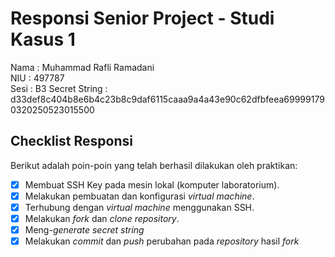 # Responsi Senior Project - Studi Kasus 1

Nama : Muhammad Rafli Ramadani  
NIU : 497787  
Sesi : B3 
Secret String : d33def8c404b8e6b4c23b8c9daf6115caaa9a4a43e90c62dfbfeea699991790320250523015500

## Checklist Responsi

Berikut adalah poin-poin yang telah berhasil dilakukan oleh praktikan:

- [x] Membuat SSH Key pada mesin lokal (komputer laboratorium).
- [x] Melakukan pembuatan dan konfigurasi _virtual machine_.
- [x] Terhubung dengan _virtual machine_ menggunakan SSH.
- [x] Melakukan _fork_ dan _clone_ _repository_.
- [x] Meng-_generate_ _secret string_
- [x] Melakukan _commit_ dan _push_ perubahan pada _repository_ hasil _fork_

